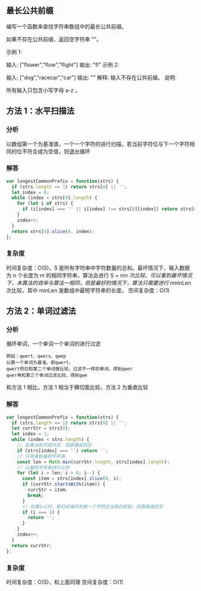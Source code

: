 ## 最长公共前缀

编写一个函数来查找字符串数组中的最长公共前缀。

如果不存在公共前缀，返回空字符串 ""。

示例 1:

输入: ["flower","flow","flight"]
输出: "fl"
示例 2:

输入: ["dog","racecar","car"]
输出: ""
解释: 输入不存在公共前缀。
说明:

所有输入只包含小写字母 a-z 。

## 方法 1：水平扫描法

### 分析

以数组第一个为基准值，一个一个字符的进行扫描，若当前字符位与下一个字符相同的位不符合或为空值，则退出循环

### 解答

```javascript
var longestCommonPrefix = function(strs) {
  if (strs.length <= 1) return strs[0] || '';
  let index = 0;
  while (index < strs[0].length) {
    for (let i of strs) {
      if (i[index] === '' || i[index] !== strs[0][index]) return strs[0].slice(0, index);
    }
    index++;
  }
  return strs[0].slice(0, index);
};
```

### 复杂度

时间复杂度：O(S)，S 是所有字符串中字符数量的总和。最坏情况下，输入数据为 n 个长度为 m 的相同字符串，算法会进行 S = m*n 次比较。可以看到最坏情况下，本算法的效率与算法一相同，但是最好的情况下，算法只需要进行 n*minLen 次比较，其中 minLen 是数组中最短字符串的长度。
空间复杂度：O(1)

## 方法 2：单词过滤法

### 分析

循环单词，一个单词一个单词的进行过滤

```
例如：qwert、qwers、qwep
以第一个单词为基准，即qwert，
qwert然后和第二个单词做比较，过滤不一样的单词，得到qwer
qwer再和第三个单词过滤比较，得到qwe
```

和方法 1 相比，方法 1 相当于横切面比较，方法 2 为垂直比较

### 解答

```javascript
var longestCommonPrefix = function(strs) {
  if (strs.length <= 1) return strs[0] || '';
  let currStr = strs[0];
  let index = 1;
  while (index < strs.length) {
    // 如果当前字段为空，则直接返回空
    if (strs[index] === '') return '';
    // 只用拿到最短字符串
    const len = Math.min(currStr.length, strs[index].length);
    // 以最短字符串进行比较
    for (let i = len; i > 0; i--) {
      const item = strs[index].slice(0, i);
      if (currStr.startsWith(item)) {
        currStr = item;
        break;
      }
      // 如果i=1时，即已经循环到第一个字符还没有匹配到，则直接返回空
      if (i === 1) {
        return '';
      }
    }
    index++;
  }
  return currStr;
};
```

### 复杂度

时间复杂度：O(S)，和上面同理
空间复杂度：O(1)

